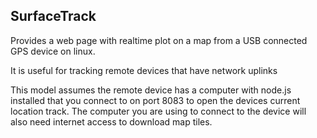 SurfaceTrack
------------

Provides a web page with realtime plot on a map from a USB connected GPS device on linux.  

It is useful for tracking remote devices that have network uplinks

This model assumes the remote device has a computer with node.js installed that you connect to on port 8083 to open the devices current location track.  The computer you are using to connect to the device will also need internet access to download map tiles.

